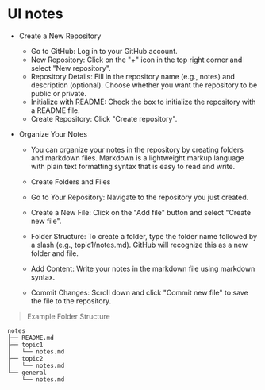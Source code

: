 # UI notes


- Create a New Repository
  
  - Go to GitHub: Log in to your GitHub account.
  - New Repository: Click on the "+" icon in the top right corner and select "New repository".
  - Repository Details: Fill in the repository name (e.g., notes) and description (optional). Choose whether you want the repository to be public or private.
  - Initialize with README: Check the box to initialize the repository with a README file.
  - Create Repository: Click "Create repository".
- Organize Your Notes
  
  - You can organize your notes in the repository by creating folders and markdown files. Markdown is a lightweight markup language with plain text formatting syntax that is easy to read and write.

  - Create Folders and Files
  - Go to Your Repository: Navigate to the repository you just created.
  - Create a New File: Click on the "Add file" button and select "Create new file".
  - Folder Structure: To create a folder, type the folder name followed by a slash (e.g., topic1/notes.md). GitHub will recognize this as a new folder and file.
  - Add Content: Write your notes in the markdown file using markdown syntax.
  - Commit Changes: Scroll down and click "Commit new file" to save the file to the repository.

> Example Folder Structure

```
notes
├── README.md
├── topic1
│   └── notes.md
├── topic2
│   └── notes.md
└── general
    └── notes.md
```
